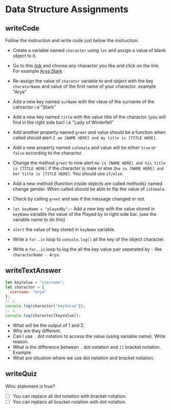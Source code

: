 # Data Structure Assignments

## writeCode

Follow the instruction and write code just below the instruction.

- Create a variable named `character` using `let` and assign a value of blank object to it.
- Go to this [link](https://awoiaf.westeros.org/index.php/List_of_characters) and choose any charactor you like and click on the link. For example [Arya Stark](https://awoiaf.westeros.org/index.php/Arya_Stark)
- Re-assign the value of `charator` variable to and object with the key `charatorName` and value of the first name of your charactor. example "Arya"
- Add a new key named `surName` with the vlaue of the surname of the cahractor i.e "Stark"
- Add a new key named `title` with the value title of the charactor (you will find in the right side bar) i.e "Lady of Winterfell"
- Add another property named `greet` and value should be a function when called should alert `I am [NAME HERE] and my title is [TITLE HERE]`.

- Add a new property named `isFemale` and value will be either `true` or `false` according to the charactor.
- Change the method `greet` to now alert `He is [NAME HERE] and his title is [TITLE HERE]` if the character is male or else `She is [NAME HERE] and her title is [TITLE HERE]`. You should use `if/else`.
- Add a new method (function inside objects are called methods) named change gender. When called should be able to flip the value of `isFemale`.
- Check by calling `greet` and see if the message changed or not.
- `let keyName = "playedBy";`- Add a new key with the value stored in `keyName` variable the value of the Played by in right side bar. (use the variable name to do this)
- `alert` the value of key stored in `keyName` variable.
- Write a `for..in` loop to `console.log()` all the key of the object character.
- Write a `for..in` loop to log the all the key value pair seperated by `-` like `charactorName - Arya`.

## writeTextAnswer

```js
let keyValue = "username";
let charactor = {
  username: "arya"
};
// 1.
console.log(charactor["keyValue"]);
// 2.
console.log(charactor[keyValue]);
```

- What will be the output of 1 and 2.
- Why are they different.
- Can I use `.` dot notation to access the value (using variable name). Write reason.
- What is the difference between `.` dot notation and `[]` bracket notation. Example
- What are situation where we use dot notation and bracket notation.

## writeQuiz

Whic statement is true?

- [ ] You can replace all dot notation with bracket notation.
- [ ] You can replace all bracket notation with dot notaiton.
